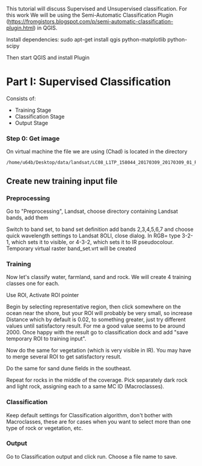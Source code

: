 This tutorial will discuss Supervised and Unsupervised classification.
For this work We will be using the Semi-Automatic Classification Plugin (https://fromgistors.blogspot.com/p/semi-automatic-classification-plugin.html) in QGIS.

Install dependencies:
sudo apt-get install qgis python-matplotlib python-scipy

Then start QGIS and install Plugin


# Part I: Supervised Classification
Consists of:
* Training Stage
* Classification Stage
* Output Stage

### Step 0: Get image
On virtual machine the file we are using (Chad) is located in the directory

    /home/u64b/Desktop/data/landsat/LC08_L1TP_158044_20170309_20170309_01_RT/

## Create new training input file




### Preprocessing

Go to "Preprocessing", Landsat, choose directory containing Landsat bands, add them

Switch to band set, to band set definition add bands 2,3,4,5,6,7 and choose quick wavelength settings to Landsat 8OLI, close dialog. In RGB= type 3-2-1, which sets it to visible, or 4-3-2, which sets it to IR pseudocolour. Temporary virtual raster band_set.vrt will be created


### Training
Now let's classify water, farmland, sand and rock. We will create 4 training classes one for each.

Use ROI, Activate ROI pointer

Begin by selecting representative region, then click somewhere on the ocean near the shore, but your ROI will probably be very small, so increase Distance which by default is 0.02, to something greater, just try different values until satisfactory result. For me a good value seems to be around 2000. Once happy with the result go to classification dock and add "save temporary ROI to training input".

Now do the same for vegetation (which is very visible in IR). You may have to merge several ROI to get satisfactory result.

Do the same for sand dune fields in the southeast.

Repeat for rocks in the middle of the coverage. Pick separately dark rock and light rock, assigning each to a same MC ID (Macroclasses).

### Classification
Keep default settings for Classification algorithm, don't bother with Macroclasses, these are for cases when you want to select more than one type of rock or vegetation, etc.

### Output 
Go to Classification output and click run. Choose a file name to save.

